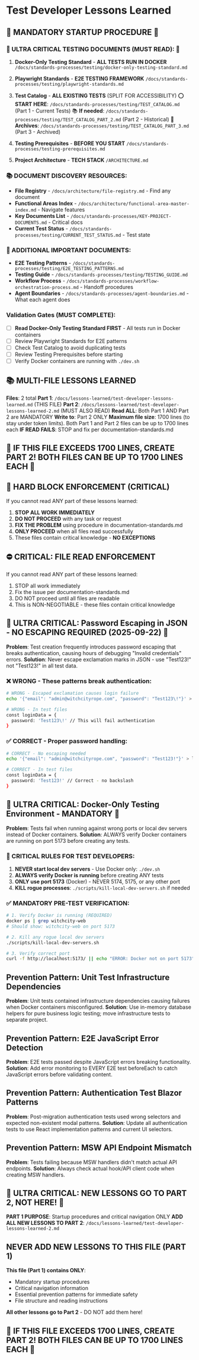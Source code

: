 # Test Developer Lessons Learned

<!-- STRICT FORMAT: Only prevention patterns and mistakes. NO status reports, NO project history, NO celebrations. See LESSONS-LEARNED-TEMPLATE.md -->

## 🚨 MANDATORY STARTUP PROCEDURE 🚨

### 🚨 ULTRA CRITICAL TESTING DOCUMENTS (MUST READ): 🚨
1. **Docker-Only Testing Standard** - **ALL TESTS RUN IN DOCKER**
`/docs/standards-processes/testing/docker-only-testing-standard.md`

2. **Playwright Standards** - **E2E TESTING FRAMEWORK**
`/docs/standards-processes/testing/playwright-standards.md`

3. **Test Catalog** - **ALL EXISTING TESTS** (SPLIT FOR ACCESSIBILITY)
⭕ **START HERE**: `/docs/standards-processes/testing/TEST_CATALOG.md` (Part 1 - Current Tests)
📚 **If needed**: `/docs/standards-processes/testing/TEST_CATALOG_PART_2.md` (Part 2 - Historical)
📜 **Archives**: `/docs/standards-processes/testing/TEST_CATALOG_PART_3.md` (Part 3 - Archived)

4. **Testing Prerequisites** - **BEFORE YOU START**
`/docs/standards-processes/testing-prerequisites.md`

5. **Project Architecture** - **TECH STACK**
`/ARCHITECTURE.md`

### 📚 DOCUMENT DISCOVERY RESOURCES:
- **File Registry** - `/docs/architecture/file-registry.md` - Find any document
- **Functional Areas Index** - `/docs/architecture/functional-area-master-index.md` - Navigate features
- **Key Documents List** - `/docs/standards-processes/KEY-PROJECT-DOCUMENTS.md` - Critical docs
- **Current Test Status** - `/docs/standards-processes/testing/CURRENT_TEST_STATUS.md` - Test state

### 📖 ADDITIONAL IMPORTANT DOCUMENTS:
- **E2E Testing Patterns** - `/docs/standards-processes/testing/E2E_TESTING_PATTERNS.md`
- **Testing Guide** - `/docs/standards-processes/testing/TESTING_GUIDE.md`
- **Workflow Process** - `/docs/standards-processes/workflow-orchestration-process.md` - Handoff procedures
- **Agent Boundaries** - `/docs/standards-processes/agent-boundaries.md` - What each agent does

### Validation Gates (MUST COMPLETE):
- [ ] **Read Docker-Only Testing Standard FIRST** - All tests run in Docker containers
- [ ] Review Playwright Standards for E2E patterns
- [ ] Check Test Catalog to avoid duplicating tests
- [ ] Review Testing Prerequisites before starting
- [ ] Verify Docker containers are running with `./dev.sh`

## 📚 MULTI-FILE LESSONS LEARNED
**Files**: 2 total
**Part 1**: `/docs/lessons-learned/test-developer-lessons-learned.md` (THIS FILE)
**Part 2**: `/docs/lessons-learned/test-developer-lessons-learned-2.md` (MUST ALSO READ)
**Read ALL**: Both Part 1 AND Part 2 are MANDATORY
**Write to**: Part 2 ONLY
**Maximum file size**: 1700 lines (to stay under token limits). Both Part 1 and Part 2 files can be up to 1700 lines each
**IF READ FAILS**: STOP and fix per documentation-standards.md

## 🚨 IF THIS FILE EXCEEDS 1700 LINES, CREATE PART 2! BOTH FILES CAN BE UP TO 1700 LINES EACH 🚨

## 🚨 HARD BLOCK ENFORCEMENT (CRITICAL)
If you cannot read ANY part of these lessons learned:
1. **STOP ALL WORK IMMEDIATELY**
2. **DO NOT PROCEED** with any task or request
3. **FIX THE PROBLEM** using procedure in documentation-standards.md
4. **ONLY PROCEED** when all files read successfully
5. These files contain critical knowledge - **NO EXCEPTIONS**

## ⛔ CRITICAL: FILE READ ENFORCEMENT
If you cannot read ANY part of these lessons learned:
1. STOP all work immediately
2. Fix the issue per documentation-standards.md
3. DO NOT proceed until all files are readable
4. This is NON-NEGOTIABLE - these files contain critical knowledge

## 🚨 ULTRA CRITICAL: Password Escaping in JSON - NO ESCAPING REQUIRED (2025-09-22) 🚨

**Problem**: Test creation frequently introduces password escaping that breaks authentication, causing hours of debugging "Invalid credentials" errors.
**Solution**: Never escape exclamation marks in JSON - use "Test123!" not "Test123\!" in all test data.

### ❌ WRONG - These patterns break authentication:
```bash
# WRONG - Escaped exclamation causes login failure
echo '{"email": "admin@witchcityrope.com", "password": "Test123\!"}' > login.json

# WRONG - In test files
const loginData = {
  password: 'Test123\!' // This will fail authentication
}
```

### ✅ CORRECT - Proper password handling:
```bash
# CORRECT - No escaping needed
echo '{"email": "admin@witchcityrope.com", "password": "Test123!"}' > login.json

# CORRECT - In test files
const loginData = {
  password: 'Test123!' // Correct - no backslash
}
```

## 🚨 ULTRA CRITICAL: Docker-Only Testing Environment - MANDATORY 🚨

**Problem**: Tests fail when running against wrong ports or local dev servers instead of Docker containers.
**Solution**: ALWAYS verify Docker containers are running on port 5173 before creating any tests.

### 🛑 CRITICAL RULES FOR TEST DEVELOPERS:
1. **NEVER start local dev servers** - Use Docker only: `./dev.sh`
2. **ALWAYS verify Docker is running** before creating ANY tests
3. **ONLY use port 5173** (Docker) - NEVER 5174, 5175, or any other port
4. **KILL rogue processes**: `./scripts/kill-local-dev-servers.sh` if needed

### ✅ MANDATORY PRE-TEST VERIFICATION:
```bash
# 1. Verify Docker is running (REQUIRED)
docker ps | grep witchcity-web
# Should show: witchcity-web on port 5173

# 2. Kill any rogue local dev servers
./scripts/kill-local-dev-servers.sh

# 3. Verify correct port
curl -f http://localhost:5173/ || echo "ERROR: Docker not on port 5173"
```

## Prevention Pattern: Unit Test Infrastructure Dependencies

**Problem**: Unit tests contained infrastructure dependencies causing failures when Docker containers misconfigured.
**Solution**: Use in-memory database helpers for pure business logic testing; move infrastructure tests to separate project.

## Prevention Pattern: E2E JavaScript Error Detection

**Problem**: E2E tests passed despite JavaScript errors breaking functionality.
**Solution**: Add error monitoring to EVERY E2E test beforeEach to catch JavaScript errors before validating content.

## Prevention Pattern: Authentication Test Blazor Patterns

**Problem**: Post-migration authentication tests used wrong selectors and expected non-existent modal patterns.
**Solution**: Update all authentication tests to use React implementation patterns and current UI selectors.

## Prevention Pattern: MSW API Endpoint Mismatch

**Problem**: Tests failing because MSW handlers didn't match actual API endpoints.
**Solution**: Always check actual hook/API client code when creating MSW handlers.

## 🚨 ULTRA CRITICAL: NEW LESSONS GO TO PART 2, NOT HERE! 🚨

**PART 1 PURPOSE**: Startup procedures and critical navigation ONLY
**ADD ALL NEW LESSONS TO PART 2**: `/docs/lessons-learned/test-developer-lessons-learned-2.md`

## NEVER ADD NEW LESSONS TO THIS FILE (PART 1)

**This file (Part 1) contains ONLY**:
- Mandatory startup procedures
- Critical navigation information
- Essential prevention patterns for immediate safety
- File structure and reading instructions

**All other lessons go to Part 2** - DO NOT add them here!

## 🚨 IF THIS FILE EXCEEDS 1700 LINES, CREATE PART 2! BOTH FILES CAN BE UP TO 1700 LINES EACH 🚨